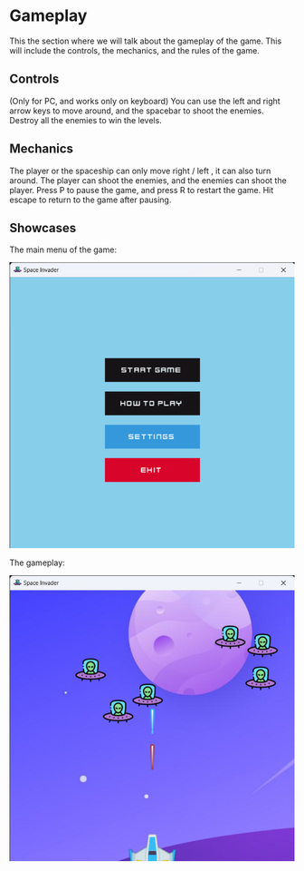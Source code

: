 
# Gameplay

This the section where we will talk about the gameplay of the game. This will include the controls, the mechanics, and the rules of the game.

## Controls

(Only for PC, and works only on keyboard)
You can use the left and right arrow keys to move around, and the spacebar to shoot the enemies.
Destroy all the enemies to win the levels.

## Mechanics

The player or the spaceship can only move right / left , it can also turn around. The player can shoot the enemies, and the enemies can shoot the player.
Press P to pause the game, and press R to restart the game.
Hit escape to return to the game after pausing.

## Showcases

The main menu of the game:

![Main Menu](/showcases/main_menu.png)

The gameplay:

![Gameplay](showcases/gameplay.png)
